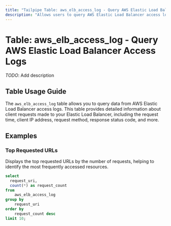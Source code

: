```yaml
---
title: "Tailpipe Table: aws_elb_access_log - Query AWS Elastic Load Balancer Access Logs"
description: "Allows users to query AWS Elastic Load Balancer access logs."
---
```


# Table: aws_elb_access_log - Query AWS Elastic Load Balancer Access Logs

*TODO*: Add description

## Table Usage Guide

The `aws_elb_access_log` table allows you to query data from AWS Elastic Load Balancer access logs. This table provides detailed information about client requests made to your Elastic Load Balancer, including the request time, client IP address, request method, response status code, and more.

## Examples

### Top Requested URLs

Displays the top requested URLs by the number of requests, helping to identify the most frequently accessed resources.

```sql
select
  request_uri,
  count(*) as request_count
from
    aws_elb_access_log
group by
    request_uri
order by
    request_count desc
limit 10;
```
